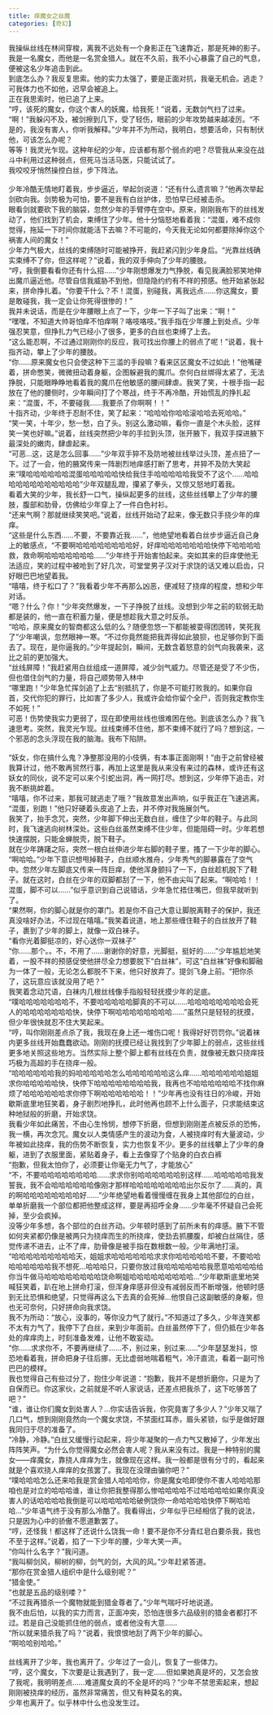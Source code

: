 ```yaml
---
title: 痒魔女之丝魔
categories: [奇幻]
---
```


我操纵丝线在林间穿梭，离我不远处有一个身影正在飞速靠近，那是死神的影子。<br>我是一名魔女，而他是一名赏金猎人。就在不久前，我不小心暴露了自己的气息，便被这名少年追击到此。<br>到底怎么办？我反复思索。他的实力太强了，要是正面对抗，我毫无机会。逃走？可我体力也不如他，迟早会被追上。<br>正在我思索时，他已追了上来。<br>“哼，该死的魔女，你这个害人的妖魔，给我死！”说着，无数剑气扫了过来。<br>“啊！”我躲闪不及，被剑擦到几下，受了轻伤，眼前的少年攻势越来越凌厉。“不是的，我没有害人，你听我解释。”少年并不为所动，我明白，想要活命，只有制伏他，可该怎么办呢？<br>等等！我灵光乍现。这种年纪的少年，应该都有那个弱点的吧？尽管我从来没在战斗中利用过这种弱点，但死马当活马医，只能试试了。<br>我咬咬牙悄然操控白丝，步下阵法。<br><br>少年冷酷无情地盯着我，步步逼近，举起剑说道：“还有什么遗言嘛？”他再次举起剑砍向我。剑势极为可怕，要不是我有白丝护体，恐怕早已经被击杀。<br>眼看剑就要砍下我的脑袋，忽然少年的手臂停在空中。原来，刚刚我布下的丝线发动了，他们找到了机会，束缚住了少年。他十分恼怒地看着我：“混蛋，难不成你觉得，拖延一下时间你就能活下去嘛？不可能的，今天我无论如何都要除掉你这个祸害人间的魔女！”<br>少年力气极大，丝线的束缚随时可能被挣开，我赶紧闪到少年身后。“光靠丝线确实束缚不了你，但这样呢？”说着，我的双手伸向了少年的腰肢。<br>“哼，我倒要看看你还有什么招……”少年刚想爆发力气挣脱，看见我满脸邪笑地伸出魔爪逼近他。尽管自信我威胁不到他，但隐隐约约有不祥的预感。他开始紧张起来，拼命挣扎着。“你要干什么？不！混蛋，别碰我，离我远点……你这魔女，要是敢碰我，我一定会让你死得很惨的！”<br>我并未说话，而是在少年腰眼上点了一下，少年一下子叫了出来：“啊！”<br>“嘿嘿，不知道大帅哥怕痒不怕痒啊？咯吱咯吱。”我手指在少年腰上到处点。少年强忍笑意，但挣扎力气已经小了很多，更多的白丝也束缚了上去。<br>“这么能忍啊，不过通过刚刚你的反应，我可找出你腰上的弱点了呢！”说着，我十指齐动，攀上了少年的腰肢。<br>“你……原来魔女也只会使这种下三滥的手段嘛？看来区区魔女不过如此！”他嘴硬着，拼命憋笑，微微扭动着身躯，企图躲避我的魔爪。奈何白丝绑得太紧了，无法挣脱，只能眼睁睁地看着我的魔爪在他敏感的腰间肆虐。我笑了笑，十根手指一起放在了他的腰侧时，少年瞬间打了个寒战，终于不再冷酷，开始慌乱的挣扎起来：“混蛋，不，不要碰我……我要杀了你啊啊！！”<br>十指齐动，少年终于忍耐不住，笑了起来：“哈哈哈你哈哈滚哈哈去死哈哈。”<br>“笑一笑，十年少，愁一愁，白了头。别这么激动嘛，看你一直是个木头脸，这样笑一笑也好嘛。”说着，丝线突然把少年的手拉到头顶，张开腋下，我双手探进腋下最深处的嫩肉，肆虐起来。<br>“可恶…这，这是怎么回事……”少年双手猝不及防地被丝线举过头顶，差点扭了一下。过了一会，他的腋窝传来一阵剧烈地痒感打断了思考，并猝不及防大笑起来“噗哈哈哈哈哈哈混蛋哈哈哈哈哈快给我住手哈哈哈哈哈我受不了这个……哈哈哈哈哈哈哈哈哈哈哈哈”少年双腿乱蹬，攥紧了拳头，又惊又怒地盯着我。<br>看着大笑的少年，我长舒一口气，操纵起更多的丝线，这些丝线攀上了少年的腰肢，腹部和肋骨，仿佛给少年穿上了一件白色衬衫。<br>“还来气啊？那就继续笑笑吧。”说着，丝线开始动了起来，像无数只手挠少年的痒痒。<br>“这些是什么东西……不要，不要靠近我……”，他绝望地看着白丝步步逼近自己身上的敏感点，“不要啊哈哈哈哈哈哈哈哈好，好痒哈哈哈哈哈哈哈快停下哈哈哈哈救，救命啊哈哈哈哈哈哈哈……”少年终于开始害怕起来。突如其来的巨痒使他无法适应，笑的过程中被呛到了好几次，可堂堂男子汉对于求饶的话又难以启齿，只好眼巴巴地望着我。<br>“嘻嘻，终于松口了？”我看着少年不再那么凶恶，便减轻了挠痒的程度，想和少年对话。<br>“嗯？什么？你！”少年突然爆发，一下子挣脱了丝线。没想到少年之前的软弱无助都是装的，他一直在积蓄力量，便是想趁我大意之时反杀。<br>“哈哈，原来魔女的智商都这么低的么？随便忽悠一下都能被耍得团团转，笑死我了”少年嘲讽，忽然眼神一寒。“不过你竟然能把我弄得如此狼狈，也足够你到下面去了。现在，是你逼我的。”少年提起剑，瞬间，无数含着怒意的剑气向我袭来，这比之前的更加强大。<br>“丝线屏障！”我赶紧用白丝组成一道屏障，减少剑气威力。尽管还是受了不少伤，但也借住剑气的力量，将自己顺势带入林中<br>“哪里跑！”少年急忙挥剑追了上去“别抵抗了，你是不可能打败我的。如果你自首，交代你犯的罪行，比如害了多少人，我或许会给你留个全尸，否则我定教你生不如死！”<br>可恶！伤势使我实力更弱了，现在即使用丝线也很难困在他。到底该怎么办？我飞速思考。突然，我灵光乍现。丝线束缚不住他，那不束缚不就行了吗？想到这，一个邪恶的念头浮现在我的脑海。我布下陷阱。<br><br>“妖女，你在搞什么鬼？净整那没用的小伎俩，有本事正面刚啊！”由于之前曾经被我算计过，他不敢再贸然行事，再加上这里是我从来没有来过的森林，或许还有这妖女的同伙，说不定可以来个引蛇出洞，再一网打尽。想到这，少年停下追击，对我不断挑衅着。<br>“嘻嘻，你不过来，那我可就逃走了哦？”我故意发出声响，似乎我正在飞速逃离。<br>“混蛋，别跑！”他只好硬着头皮追了上去，并不停对我施展剑气。<br>我笑了，抬手念咒，突然，少年脚下伸出无数白丝，缠住了少年的鞋子。与此同时，我飞速逃向树林深处。这些白丝虽然束缚不住少年，但能阻碍一时。少年若想快速摆脱，只能金蝉脱壳，脱下鞋子。<br>就在少年踌躇之际，突然一根白丝伸进少年右脚的鞋子里，搔了一下少年的脚心。<br>“啊哈哈。”少年下意识想甩掉鞋子，白丝顺水推舟，少年秀气的脚暴露在了空气中。忽然少年左脚底又传来一阵巨痒，使他浑身颤抖了一下，白丝趁机脱下了鞋子。就在这时，白丝在少年的双脚都刮了一下，他不由尖叫了起来。“啊哈哈！！混蛋，脚不可以……”似乎意识到自己说错话，少年急忙捂住嘴巴，但我早就听到了。<br>“果然啊，你的脚心就是你的罩门。若是你不自己大意让脚脱离鞋子的保护，我还真没啥好办法，不过现在嘻嘻。”我笑着说道，地上那些缠住鞋子的白丝放开了鞋子，裹到了少年的脚上，就像一双白袜子。<br>“看你光着脚挺凉的，好心送你一双袜子”<br>“你……那个。。不，不用了……谢谢你的好意，光脚挺，挺好的……”少年尴尬地笑着，一股不祥的预感促使他拼尽全力想要脱下“白丝袜”，可这“白丝袜”好像和脚融为一体了一般，无论怎么都脱不下来，他只好放弃了。提剑飞身上前。“把你杀了，这玩意应该就没用了吧？”<br>我笑着念动咒语，白袜内几根丝线像手指般轻轻抚摸少年的足底。<br>“噗哈哈哈哈哈哈哈不，不要哈哈哈哈哈脚真的不可以……哈哈哈哈哈哈哈哈会死人的哈哈哈哈哈哈哈快，快停下啊哈哈哈哈哈哈哈哈……”虽然只是轻轻的抚摸，但少年很快就忍不住大笑起来。<br>“哼，叫你刚刚差点杀了我，我现在身上还一堆伤口呢！我得好好罚罚你。”说着袜内更多丝线开始蠢蠢欲动。刚刚的抚摸已经让我找到了少年脚上的弱点，这些丝线更多地关照这些地方。当然实际上整个脚上都有丝线在负责，就像被无数只挠痒技巧极为高超的手在挠痒一般。<br>“哈哈哈哈哈哈我的妈哈哈哈哈哈怎么哈哈哈哈哈哈这么痒……哈哈哈哈哈哈姐姐求你哈哈哈哈哈快，快停下哈哈哈哈哈哈哈哈我，我再也不哈哈哈哈哈哈不找你麻烦了哈哈哈哈哈哈求你停下啊哈哈哈哈哈哈！！”少年再也没有往日的冷峻，开始歇斯底里地狂笑着，身子剧烈地挣扎，此时他再也顾不上什么面子，只求能结束这种地狱般的折磨，开始求饶。<br>我看少年如此痛苦，不由心生怜悯，想停下折磨，但想到刚刚差点被反杀的恐怖，我一横，再次念咒。魔女以人类情感产生的波动为食，人被挠痒时有大量波动，少年被如此挠痒，我的伤势不断恢复，实力也恢复不少。更多的丝线攀上了少年的身躯，进到了衣服里面，紧贴着身子，看上去像穿了个贴身的白衣白裤<br>“抱歉，但我太怕你了，必须要让你毫无力气了，才能放心”<br>“不，不要哈哈哈哈哈哈哈哈……求求你别哈哈哈哈哈哈别这样……哈哈哈哈哈我发誓我，我不会哈哈哈哈哈哈像刚才那样哈哈哈哈哈哈哈哈出尔反尔了……真的，真的啊哈哈哈哈哈哈哈哈好……”少年绝望地看着慢慢缠在我身上其他部位的白丝，单单折磨我一个部位都把他整成这样，要是再招呼全身……少年毫不怀疑自己会死掉，至少会疯掉。<br>没等少年多想，各个部位的白丝齐动。少年顿时感到了前所未有的痒感。腋下不管如何夹紧都仍像是被两只为挠痒而生的所挠痒，使劲去抓腰腹，却被白丝隔住，感觉传递不进去，止不了痒，肋骨像是被手指在数根数一般。少年满地打滚。<br>“哈哈哈哈哈哈哈哈哈天，姐姐求哈哈哈哈哈哈求求你哈哈哈哈哈不要，不要哈哈哈哈哈哈哈哈我不想死…哈哈哈只，只要你放过我哈哈哈哈哈哈我愿意哈哈哈哈给你当牛做马哈哈哈哈哈哈哈哈饶命啊姐哈哈哈哈哈哈哈哈哈…”少年歇斯底里地哭喊狂笑着，趴在地上拼命打滚，但浑身痒感非但没有减弱反而不断增强，他顿时感到无比恐惧和绝望，只觉得再这么下去真的会死掉…他恨自己这副敏感的身躯，但也无可奈何，只好拼命向我求饶。<br>我不为所动：“放心，没事的，等你没力气了就行。”不知道过了多久，少年连笑都不太有力气了，我停下了白丝，来到少年面前。白丝虽然停下了，但仍抵在少年各处的痒痒肉上，时刻准备发难，让他不敢妄动。<br>“你……求求你不，不要再继续了……不，别过来，别过来……”少年瑟瑟发抖，惊恐地看着我，拼命把身子往后挪，无比虚弱地喘着粗气，冷汗直流，看着一副可怜巴巴的模样。<br>我也觉得自己有些过分了，抱住少年说道：“抱歉，我并不是想折磨你，只是为了自保而已。你这家伙，之前就是不听人家说话，还差点把我杀了，这下吃够苦了吧？”<br>“谁，谁让你们魔女到处害人？…你实话告诉我，你究竟害了多少人？”少年又喘了几口气，想到刚刚竟然向一个魔女求饶，不禁面红耳赤，眉头紧锁，似乎是做好跟我同归于尽的准备了。<br>“冷静，冷静。”白丝又缓慢行动起来，将少年凝聚的一点力气又散掉了，少年发出阵阵笑声。“为什么你觉得魔女必然会害人呢？我从来没有过。我是一种特别的魔女——痒魔女，靠挠人痒痒为生，就像现在这样。我一般都是很有分寸的，看起来就是个喜欢挠人痒痒的女孩罢了。我现在没理由骗你吧？”<br>“噗哈哈哈怎么还来哈我是赏金猎人哈哈哈你，你是魔女哈即使你不害人哈哈哈那咱也是对立的哈哈哈谁，谁让你把我整得那么惨哈哈哈哈不过哈哈哈哈如果你真没害人的话哈哈哈哈我倒是可以哈哈哈哈哈破例饶你一命哈哈哈哈快停下啊哈哈哈…”少年语气终于没有那么冷酷了。我看得出，少年似乎已经相信了我的说法，只是因为心中的骄傲不愿道歉罢了。<br>“哼，还怪我！都这样了还说什么饶我一命！要不是你不分青红皂白要杀我，我也不至于这样。”说着，掐了一下少年的腰，少年大笑一声。<br>“你叫什么名字？”我问道。<br>“我叫柳剑风，柳树的柳，剑气的剑，大风的风。”少年赶紧答道。<br>“那你在赏金猎人组织中是什么级别呢？”<br>“猎金使。”<br>“也就是五品的级别喽？”<br>“不过我再猎杀一个魔物就能到猎金尊者了。”少年气喘吁吁地说道。<br>我不由后怕，以我的实力而言，正面冲突，恐怕连很多六品级别的猎金者都打不过。若是自己没能抓住他的弱点，或者他没有大意……<br>“所以就来猎杀我了吗？”说着，我恨恨地刮了两下少年的脚心。<br>“啊哈哈别哈哈。”<br><br>丝线离开了少年，我也离开了。少年过了一会儿，恢复了一些体力。<br>“哼，这个魔女，下次要是让我遇到了，我一定……但如果她真是坏的，又怎会放了我呢，我明明差点……难道魔女真的不全是坏的吗？”少年不禁思索起来，想起刚刚被挠痒的经历，虽然非常痛苦，但又有种莫名的爽。<br>少年也离开了。似乎林中什么也没发生过。